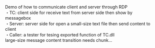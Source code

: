 Demo of how to communicate client and server through RDP  
・TC: client side for receive text from server side then show by messagebox  
・Server: server side for open a small-size text file then send content to client  
・Caller: a tester for tesing exported function of TC.dll  
large-size message content transition needs chunk...  

